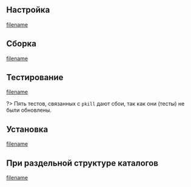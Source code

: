<pkg :name="'procps-ng'" instsize showsbu2></pkg>

## Настройка

[filename](../../packages/core/procps-ng/configure-systemd ':include')

## Сборка

[filename](../../packages/core/procps-ng/build ':include')

## Тестирование

[filename](../../packages/core/procps-ng/test ':include')

?> Пять тестов, связанных с `pkill` дают сбои, так как они (тесты) не были обновлены.

## Установка

[filename](../../packages/core/procps-ng/install ':include')

## При раздельной структуре каталогов

[filename](../../packages/core/procps-ng/cldirs ':include')

<script>
	new Vue({ el: '#main' })
</script>
